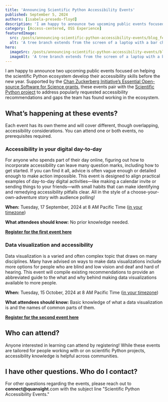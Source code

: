 ```yaml
---
title: 'Announcing Scientific Python Accessibility Events'
published: September 5, 2024
authors: [isabela-presedo-floyd]
description: 'I am happy to announce two upcoming public events focused on helping the scientific Python ecosystem develop their accessibility skills before the new year.'
category: [Access-centered, OSS Experience]
featuredImage:
  src: /posts/announcing-scientific-python-accessibility-events/blog_feature_1.png
  alt: 'A tree branch extends from the screen of a laptop with a bar chart.'
hero:
  imageSrc: /posts/announcing-scientific-python-accessibility-events/blog_feature_1.png
  imageAlt: 'A tree branch extends from the screen of a laptop with a bar chart.'
---
```


I am happy to announce two upcoming public events focused on helping the scientific Python ecosystem develop their accessibility skills before the new year. Supported by the [Chan Zuckerberg Initiative’s Essential Open-source Software for Science grants](https://chanzuckerberg.com/eoss/proposals/), these events pair with the [Scientific Python project](https://scientific-python.org/) to address popularly requested accessibility recommendations and gaps the team has found working in the ecosystem.

## What’s happening at these events?

Each event has its own theme and will cover different, though overlapping, accessibility considerations. You can attend one or both events, no prerequisites required.

### Accessibility in your digital day-to-day

For anyone who spends part of their day online, figuring out how to incorporate accessibility can leave many question marks, including how to get started. If you can find it all, advice is often vague enough or detailed enough to make action impossible. This event is designed to align practical examples of day-to-day digital activities—like making a calendar invite or sending things to your friends—with small habits that can make identifying and remedying accessibility pitfalls clear. All in the style of a choose-your-own-adventure story with audience polling!

**When:** Tuesday, 17 September, 2024 at 8 AM Pacific Time ([in your timezone](https://arewemeetingyet.com/Los%20Angeles/2024-09-17/08:00/Accessibility%20in%20your%20digital%20day-to-day%20with%20Scientific%20Python%20and%20Quansight%20Labs))

**What attendees should know:** No prior knowledge needed.

**[Register for the first event here](https://us06web.zoom.us/meeting/register/tZIvd-qprjIiH90QqVSf_GKSQzqt_x1H21Ms)**

### Data visualization and accessibility

Data visualization is a varied and often complex topic that draws on many disciplines. Many have advised on ways to make data visualizations include more options for people who are blind and low vision and deaf and hard of hearing. This event will compile existing recommendations to provide an abbreviated guide to the what and why behind making data visualizations available to more people.

**When:** Tuesday, 15 October, 2024 at 8 AM Pacific Time ([in your timezone](https://arewemeetingyet.com/Los%20Angeles/2024-10-15/08:00/Data%20visualization%20and%20accessibility%20with%20Scientific%20Python%20and%20Quansight%20Labs))

**What attendees should know:** Basic knowledge of what a data visualization is and the names of common parts of them.

**[Register for the second event here](https://us06web.zoom.us/meeting/register/tZUpdOiurjsuGtERhmsYbrGp3EdgvFj3mF3U)**

## Who can attend?

Anyone interested in learning can attend by registering! While these events are tailored for people working with or on scientific Python projects, accessibility knowledge is helpful across communities.

## I have other questions. Who do I contact?

For other questions regarding the events, please reach out to **connect@quansight**.com with the subject line "Scientific Python Accessibility Events."
